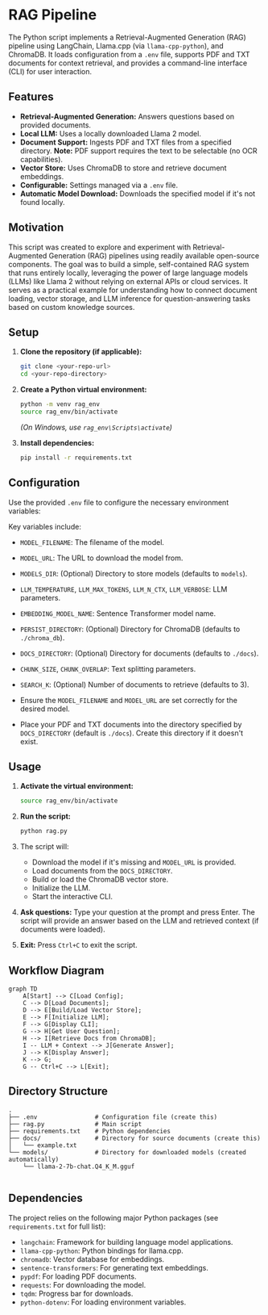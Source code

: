 # RAG Pipeline

The Python script implements a Retrieval-Augmented Generation (RAG) pipeline using LangChain, Llama.cpp (via `llama-cpp-python`), and ChromaDB. It loads configuration from a `.env` file, supports PDF and TXT documents for context retrieval, and provides a command-line interface (CLI) for user interaction.

## Features

*   **Retrieval-Augmented Generation:** Answers questions based on provided documents.
*   **Local LLM:** Uses a locally downloaded Llama 2 model.
*   **Document Support:** Ingests PDF and TXT files from a specified directory. **Note:** PDF support requires the text to be selectable (no OCR capabilities).
*   **Vector Store:** Uses ChromaDB to store and retrieve document embeddings.
*   **Configurable:** Settings managed via a `.env` file.
*   **Automatic Model Download:** Downloads the specified model if it's not found locally.

## Motivation

This script was created to explore and experiment with Retrieval-Augmented Generation (RAG) pipelines using readily available open-source components. The goal was to build a simple, self-contained RAG system that runs entirely locally, leveraging the power of large language models (LLMs) like Llama 2 without relying on external APIs or cloud services. It serves as a practical example for understanding how to connect document loading, vector storage, and LLM inference for question-answering tasks based on custom knowledge sources.

## Setup

1.  **Clone the repository (if applicable):**
    ```bash
    git clone <your-repo-url>
    cd <your-repo-directory>
    ```

2.  **Create a Python virtual environment:**
    ```bash
    python -m venv rag_env
    source rag_env/bin/activate
    ```
    *(On Windows, use `rag_env\Scripts\activate`)*

3.  **Install dependencies:**
    ```bash
    pip install -r requirements.txt
    ```

## Configuration

Use the provided `.env` file to configure the necessary environment variables:


Key variables include:

*   `MODEL_FILENAME`: The filename of the model.
*   `MODEL_URL`: The URL to download the model from.
*   `MODELS_DIR`: (Optional) Directory to store models (defaults to `models`).
*   `LLM_TEMPERATURE`, `LLM_MAX_TOKENS`, `LLM_N_CTX`, `LLM_VERBOSE`: LLM parameters.
*   `EMBEDDING_MODEL_NAME`: Sentence Transformer model name.
*   `PERSIST_DIRECTORY`: (Optional) Directory for ChromaDB (defaults to `./chroma_db`).
*   `DOCS_DIRECTORY`: (Optional) Directory for documents (defaults to `./docs`).
*   `CHUNK_SIZE`, `CHUNK_OVERLAP`: Text splitting parameters.
*   `SEARCH_K`: (Optional) Number of documents to retrieve (defaults to 3).

*   Ensure the `MODEL_FILENAME` and `MODEL_URL` are set correctly for the desired model.
*   Place your PDF and TXT documents into the directory specified by `DOCS_DIRECTORY` (default is `./docs`). Create this directory if it doesn't exist.

## Usage

1.  **Activate the virtual environment:**
    ```bash
    source rag_env/bin/activate
    ```

2.  **Run the script:**
    ```bash
    python rag.py
    ```

3.  The script will:
    *   Download the model if it's missing and `MODEL_URL` is provided.
    *   Load documents from the `DOCS_DIRECTORY`.
    *   Build or load the ChromaDB vector store.
    *   Initialize the LLM.
    *   Start the interactive CLI.

4.  **Ask questions:** Type your question at the prompt and press Enter. The script will provide an answer based on the LLM and retrieved context (if documents were loaded).

5.  **Exit:** Press `Ctrl+C` to exit the script.

## Workflow Diagram

```mermaid
graph TD
    A[Start] --> C[Load Config];
    C --> D[Load Documents];
    D --> E[Build/Load Vector Store];
    E --> F[Initialize LLM];
    F --> G[Display CLI];
    G --> H[Get User Question];
    H --> I[Retrieve Docs from ChromaDB];
    I -- LLM + Context --> J[Generate Answer];
    J --> K[Display Answer];
    K --> G;
    G -- Ctrl+C --> L[Exit];
```

## Directory Structure

```
.
├── .env                # Configuration file (create this)
├── rag.py              # Main script
├── requirements.txt    # Python dependencies
├── docs/               # Directory for source documents (create this)
│   └── example.txt
└── models/             # Directory for downloaded models (created automatically)
    └── llama-2-7b-chat.Q4_K_M.gguf
 
```

## Dependencies

The project relies on the following major Python packages (see `requirements.txt` for full list):

*   `langchain`: Framework for building language model applications.
*   `llama-cpp-python`: Python bindings for llama.cpp.
*   `chromadb`: Vector database for embeddings.
*   `sentence-transformers`: For generating text embeddings.
*   `pypdf`: For loading PDF documents.
*   `requests`: For downloading the model.
*   `tqdm`: Progress bar for downloads.
*   `python-dotenv`: For loading environment variables.

